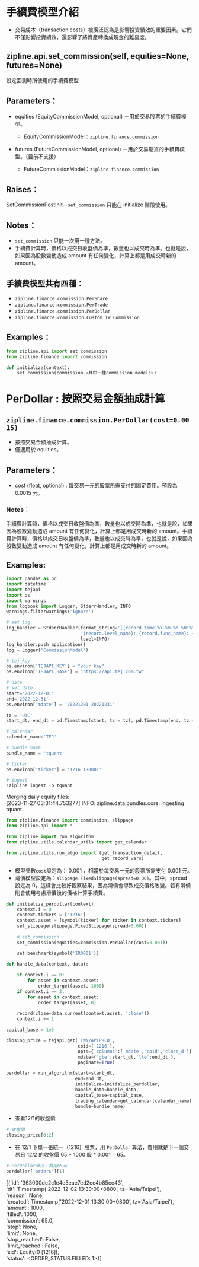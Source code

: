# 手續費模型介紹
* 交易成本（transaction costs）被廣泛認為是影響投資績效的重要因素。它們不僅影響投資績效，還影響了將資產轉換成現金的難易度。

## zipline.api.set_commission(self, equities=None, futures=None)
設定回測時所使用的手續費模型

## Parameters：
* equities (EquityCommissionModel, optional) －用於交易股票的手續費模型。
    * EquityCommissionModel：`zipline.finance.commission`

* futures (FutureCommissionModel, optional) －用於交易期貨的手續費模型。（目前不支援）
    * FutureCommissionModel：`zipline.finance.commission`

## Raises：
SetCommissionPostInit－`set_commission` 只能在 initialize 階段使用。

## Notes：
* `set_commission` 只能一次用一種方法。
* 手續費計算時，價格以成交日收盤價為準，數量也以成交時為準。也就是說，如果因為股數變動造成 amount 有任何變化，計算上都是用成交時新的 amount。

## 手續費模型共有四種：
* `zipline.finance.commission.PerShare`
* `zipline.finance.commission.PerTrade`
* `zipline.finance.commission.PerDollar`
* `zipline.finance.commission.Custom_TW_Commission`

## Examples：
```python
from zipline.api import set_commission
from zipline.finance import commission

def initialize(context):
    set_commission(commission.<其中一種commission models>)
```

# PerDollar : 按照交易金額抽成計算
## `zipline.finance.commission.PerDollar(cost=0.0015)`
* 按照交易金額抽成計算。
* 僅適用於 equities。

## Parameters：
* cost (float, optional) : 每交易一元的股票所需支付的固定費用。預設為 0.0015 元。
### Notes：
手續費計算時，價格以成交日收盤價為準，數量也以成交時為準，也就是說，如果因為股數變動造成 amount 有任何變化，計算上都是用成交時新的 amount。手續費計算時，價格以成交日收盤價為準，數量也以成交時為準，也就是說，如果因為股數變動造成 amount 有任何變化，計算上都是用成交時新的 amount。
## Examples: 
```python
import pandas as pd
import datetime
import tejapi
import os
import warnings
from logbook import Logger, StderrHandler, INFO
warnings.filterwarnings('ignore')

# set log
log_handler = StderrHandler(format_string='[{record.time:%Y-%m-%d %H:%M:%S.%f}]: ' +
                            '{record.level_name}: {record.func_name}: {record.message}',
                            level=INFO)
log_handler.push_application()
log = Logger('CommissionModel')

# tej_key
os.environ['TEJAPI_KEY'] = "your key" 
os.environ['TEJAPI_BASE'] = "https://api.tej.com.tw"

# date
# set date
start='2022-12-01'
end='2022-12-31'
os.environ['mdate'] = '20221201 20221231'

tz = 'UTC'
start_dt, end_dt = pd.Timestamp(start, tz = tz), pd.Timestamp(end, tz = tz)

# calendar
calendar_name='TEJ'

# bundle_name
bundle_name = 'tquant'

# ticker
os.environ['ticker'] = '1216 IR0001'

# ingest
!zipline ingest -b tquant
```
Merging daily equity files:  
[2023-11-27 03:31:44.753277] INFO: zipline.data.bundles.core: Ingesting tquant.
```python
from zipline.finance import commission, slippage
from zipline.api import *

from zipline import run_algorithm
from zipline.utils.calendar_utils import get_calendar

from zipline.utils.run_algo import (get_transaction_detail,
                                    get_record_vars)
```

* 模型參數`cost`設定為： 0.001 ，相當於每交易一元的股票所需支付 0.001 元。
* 滑價模型設定為：`slippage.FixedSlippage(spread=0.00)`。其中，spread 設定為 0，這樣會比較好觀察結果，因為滑價會導致成交價格改變。若有滑價則會使用考慮滑價後的價格計算手續費。
```python
def initialize_perdollar(context):
    context.i = 0
    context.tickers = ['1216']
    context.asset = [symbol(ticker) for ticker in context.tickers]      
    set_slippage(slippage.FixedSlippage(spread=0.00))
    
    # set_commission
    set_commission(equities=commission.PerDollar(cost=0.001))
    
    set_benchmark(symbol('IR0001'))

def handle_data(context, data):

    if context.i == 0:
        for asset in context.asset:
            order_target(asset, 1000)
    if context.i == 2:
        for asset in context.asset:
            order_target(asset, 0)
            
    record(close=data.current(context.asset, 'close'))
    context.i += 1

capital_base = 1e5
```
```python
closing_price = tejapi.get('TWN/APIPRCD',
                           coid=['1216'],
                           opts={'columns':['mdate','coid','close_d']},
                           mdate={'gte':start_dt,'lte':end_dt },
                           paginate=True)

perdollar = run_algorithm(start=start_dt,
                          end=end_dt,
                          initialize=initialize_perdollar,
                          handle_data=handle_data,
                          capital_base=capital_base,
                          trading_calendar=get_calendar(calendar_name),
                          bundle=bundle_name)
```
* 查看12/1的收盤價
```python
# 收盤價
closing_price[0:2]
```


* 在 12/1 下單一張統一（1216）股票，用 `PerDollar` 算法，費用就是下一個交易日 12/2 的收盤價 65 * 1000 股 * 0.001 = 65。
```python
# PerDollar算法：費用65元
perdollar['orders'][1]
```
[{'id': '363000dc2c1e4e5eae7ed2ec4b85ee43',  
'dt': Timestamp('2022-12-02 13:30:00+0800', tz='Asia/Taipei'),  
  'reason': None,  
  'created': Timestamp('2022-12-01 13:30:00+0800', tz='Asia/Taipei'),  
  'amount': 1000,  
  'filled': 1000,  
  'commission': 65.0,  
  'stop': None,  
  'limit': None,  
  'stop_reached': False,  
  'limit_reached': False,  
  'sid': Equity(0 [1216]),  
  'status': <ORDER_STATUS.FILLED: 1>}]  
